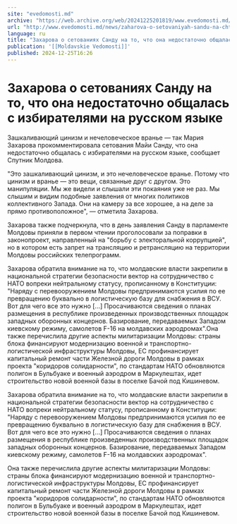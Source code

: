 ```yaml
---
site: "evedomosti.md"
archive: "https://web.archive.org/web/20241225201819/www.evedomosti.md/news/zaharova-o-setovaniyah-sandu-na-chto-ona-nedostatochno-obsha"
url: "http://www.evedomosti.md/news/zaharova-o-setovaniyah-sandu-na-chto-ona-nedostatochno-obsha"
language: ru
title: "Захарова о сетованиях Санду на то, что она недостаточно общалась с избирателями на русском языке"
publication: '[[Moldavskie Vedomosti]]'
published: 2024-12-25T16:26
---
```


# Захарова о сетованиях Санду на то, что она недостаточно общалась с избирателями на русском языке

Зашкаливающий цинизм и нечеловеческое вранье — так Мария Захарова прокомментировала сетования Майи Санду, что она недостаточно общалась с избирателями на русском языке, сообщает Спутник Молдова.

"Это зашкаливающий цинизм, и это нечеловеческое вранье. Потому что цинизм и вранье — это вещи, связанные друг с другом. Это манипуляции. Мы же видели и слышали эти покаяния уже не раз. Мы слышим и видим подобные заявления от многих политиков коллективного Запада. Они на камеру за все хорошее, а на деле за прямо противоположное", — отметила Захарова.

Захарова также подчеркнула, что в день заявления Санду в парламенте Молдовы приняли в первом чтении проголосовали за поправки в законопроект, направленный на "борьбу с электоральной коррупцией", но в котором есть запрет на трансляцию и ретрансляцию на территории Молдовы российских телепрограмм.

Захарова обратила внимание на то, что молдавские власти закрепили в национальной стратегии безопасности вектор на сотрудничество с НАТО вопреки нейтральному статусу, прописанному в Конституции: "Наряду с перевооружением Молдовы предпринимаются усилия по ее превращению буквально в логистическую базу для снабжения в ВСУ. Вот для чего все это нужно [...] Просачиваются сведения о планах размещения в республике произведенных производственных площадок западных оборонных концернов. Базирование, передаваемых Западом киевскому режиму, самолетов F-16 на молдавских аэродромах".Она также перечислила другие аспекты милитаризации Молдовы: страны блока финансируют модернизацию военной и транспортно-логистической инфраструктуры Молдовы, ЕС профинансирует капитальный ремонт части Железной дороги Молдовы в рамках проекта "коридоров солидарности", по стандартам НАТО обновляются полигон в Бульбуаке и военный аэродром в Маркулештах, идет строительство новой военной базы в поселке Бачой под Кишиневом.

Захарова обратила внимание на то, что молдавские власти закрепили в национальной стратегии безопасности вектор на сотрудничество с НАТО вопреки нейтральному статусу, прописанному в Конституции: "Наряду с перевооружением Молдовы предпринимаются усилия по ее превращению буквально в логистическую базу для снабжения в ВСУ. Вот для чего все это нужно [...] Просачиваются сведения о планах размещения в республике произведенных производственных площадок западных оборонных концернов. Базирование, передаваемых Западом киевскому режиму, самолетов F-16 на молдавских аэродромах".

Она также перечислила другие аспекты милитаризации Молдовы: страны блока финансируют модернизацию военной и транспортно-логистической инфраструктуры Молдовы, ЕС профинансирует капитальный ремонт части Железной дороги Молдовы в рамках проекта "коридоров солидарности", по стандартам НАТО обновляются полигон в Бульбуаке и военный аэродром в Маркулештах, идет строительство новой военной базы в поселке Бачой под Кишиневом.